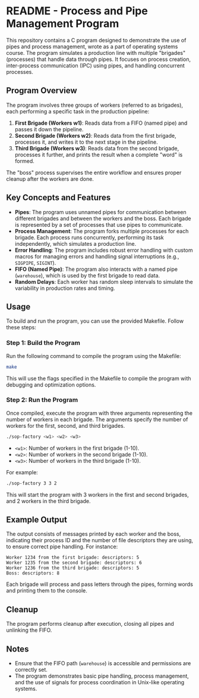 
# README - Process and Pipe Management Program

This repository contains a C program designed to demonstrate the use of pipes and process management, wrote as a part of operating systems course. The program simulates a production line with multiple "brigades" (processes) that handle data through pipes. It focuses on process creation, inter-process communication (IPC) using pipes, and handling concurrent processes.

## Program Overview

The program involves three groups of workers (referred to as brigades), each performing a specific task in the production pipeline:

1. **First Brigade (Workers w1)**: Reads data from a FIFO (named pipe) and passes it down the pipeline.
2. **Second Brigade (Workers w2)**: Reads data from the first brigade, processes it, and writes it to the next stage in the pipeline.
3. **Third Brigade (Workers w3)**: Reads data from the second brigade, processes it further, and prints the result when a complete "word" is formed.

The "boss" process supervises the entire workflow and ensures proper cleanup after the workers are done.

## Key Concepts and Features

- **Pipes**: The program uses unnamed pipes for communication between different brigades and between the workers and the boss. Each brigade is represented by a set of processes that use pipes to communicate.
- **Process Management**: The program forks multiple processes for each brigade. Each process runs concurrently, performing its task independently, which simulates a production line.
- **Error Handling**: The program includes robust error handling with custom macros for managing errors and handling signal interruptions (e.g., `SIGPIPE`, `SIGINT`).
- **FIFO (Named Pipe)**: The program also interacts with a named pipe (`warehouse`), which is used by the first brigade to read data.
- **Random Delays**: Each worker has random sleep intervals to simulate the variability in production rates and timing.

## Usage

To build and run the program, you can use the provided Makefile. Follow these steps:

### Step 1: Build the Program
Run the following command to compile the program using the Makefile:

```bash
make
```

This will use the flags specified in the Makefile to compile the program with debugging and optimization options.

### Step 2: Run the Program
Once compiled, execute the program with three arguments representing the number of workers in each brigade. The arguments specify the number of workers for the first, second, and third brigades.

```bash
./sop-factory <w1> <w2> <w3>
```

- `<w1>`: Number of workers in the first brigade (1-10).
- `<w2>`: Number of workers in the second brigade (1-10).
- `<w3>`: Number of workers in the third brigade (1-10).

For example:

```bash
./sop-factory 3 3 2
```

This will start the program with 3 workers in the first and second brigades, and 2 workers in the third brigade.

## Example Output

The output consists of messages printed by each worker and the boss, indicating their process ID and the number of file descriptors they are using, to ensure correct pipe handling. For instance:

```
Worker 1234 from the first brigade: descriptors: 5
Worker 1235 from the second brigade: descriptors: 6
Worker 1236 from the third brigade: descriptors: 5
Boss: descriptors: 8
```

Each brigade will process and pass letters through the pipes, forming words and printing them to the console.

## Cleanup

The program performs cleanup after execution, closing all pipes and unlinking the FIFO.

## Notes

- Ensure that the FIFO path (`warehouse`) is accessible and permissions are correctly set.
- The program demonstrates basic pipe handling, process management, and the use of signals for process coordination in Unix-like operating systems.
